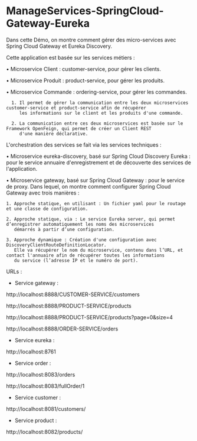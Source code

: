 # ManageServices-SpringCloud-Gateway-Eureka


Dans cette Démo, on montre comment gérer des micro-services avec Spring Cloud Gateway et Eureka Discovery.

Cette application est basée sur les services métiers :

  •	Microservice Client : customer-service, pour gérer les clients.
  
  •	Microservice Produit : product-service, pour gérer les produits.
  
  •	Microservice Commande : ordering-service, pour gérer les commandes.
  
      1. Il permet de gérer la communication entre les deux microservices customer-service et product-service afin de récupérer 
         les informations sur le client et les produits d'une commande.
         
      2. La communication entre ces deux microservices est basée sur le Framework OpenFeign, qui permet de créer un Client REST 
         d'une manière déclarative.
        
L'orchestration des services se fait via les services techniques : 

•	Microservice eureka-discovery, basé sur Spring Cloud Discovery Eureka : pour le service annuaire d'enregistrement et de découverte 
   des services de l'application.

•	Microservice gateway, basé sur Spring Cloud Gateway : pour le service de proxy. Dans lequel, on montre comment configurer 
  Spring Cloud Gateway avec trois manières :

    1. Approche statique, en utilisant : Un fichier yaml pour le routage et une classe de configuration.
    
    2. Approche statique, via : Le service Eureka server, qui permet d’enregistrer automatiquement les noms des microservices 
       démarrés à partir d’une configuration.
       
    3. Approche dynamique : Création d'une configuration avec DiscoveryClientRouteDefinitionLocator.   
       Elle va récupérer le nom du microservice, contenu dans l’URL, et contact l'annuaire afin de récupérer toutes les informations 
       du service (l’adresse IP et le numéro de port).


URLs :

-	Service gateway :

  http://localhost:8888/CUSTOMER-SERVICE/customers
  
  http://localhost:8888/PRODUCT-SERVICE/products
  
  http://localhost:8888/PRODUCT-SERVICE/products?page=0&size=4
  
  http://localhost:8888/ORDER-SERVICE/orders


-	Service eureka :

  http://localhost:8761


-	Service order :

  http://localhost:8083/orders
  
  http://localhost:8083/fullOrder/1


-	Service customer :

  http://localhost:8081/customers/


-	Service product :

  http://localhost:8082/products/
